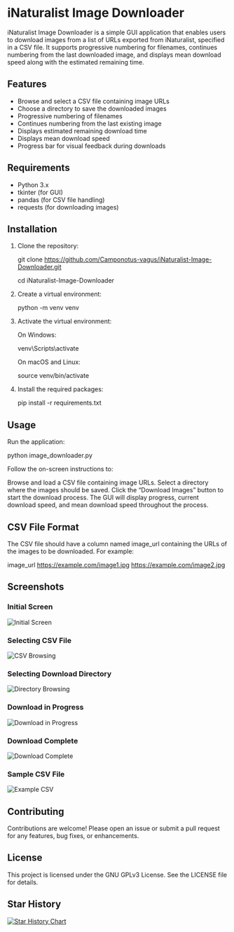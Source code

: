 # iNaturalist Image Downloader

iNaturalist Image Downloader is a simple GUI application that enables users to download images from a list of URLs exported from iNaturalist, specified in a CSV file. It supports progressive numbering for filenames, continues numbering from the last downloaded image, and displays mean download speed along with the estimated remaining time.

## Features

- Browse and select a CSV file containing image URLs
- Choose a directory to save the downloaded images
- Progressive numbering of filenames
- Continues numbering from the last existing image
- Displays estimated remaining download time
- Displays mean download speed
- Progress bar for visual feedback during downloads

## Requirements

- Python 3.x
- tkinter (for GUI)
- pandas (for CSV file handling)
- requests (for downloading images)

## Installation

1. Clone the repository:

   git clone https://github.com/Camponotus-vagus/iNaturalist-Image-Downloader.git

   cd iNaturalist-Image-Downloader

3. Create a virtual environment:

    python -m venv venv

4. Activate the virtual environment:

    On Windows:

    venv\Scripts\activate

    On macOS and Linux:

    source venv/bin/activate

5. Install the required packages:

    pip install -r requirements.txt

## Usage

Run the application:

python image_downloader.py

Follow the on-screen instructions to:

Browse and load a CSV file containing image URLs.
Select a directory where the images should be saved.
Click the “Download Images” button to start the download process.
The GUI will display progress, current download speed, and mean download speed throughout the process.

## CSV File Format

The CSV file should have a column named image_url containing the URLs of the images to be downloaded. For example:

image_url
https://example.com/image1.jpg
https://example.com/image2.jpg

## Screenshots

### Initial Screen
![Initial Screen](path_to_screenshot/initial_screen.png)

### Selecting CSV File
![CSV Browsing](path_to_screenshot/csv_browsing.png)

### Selecting Download Directory
![Directory Browsing](path_to_screenshot/directory_browsing.png)

### Download in Progress
![Download in Progress](path_to_screenshot/download_in_progress.png)

### Download Complete
![Download Complete](path_to_screenshot/download_complete.png)

### Sample CSV File
![Example CSV](path_to_screenshot/example_csv.png)

## Contributing

Contributions are welcome! Please open an issue or submit a pull request for any features, bug fixes, or enhancements.

## License

This project is licensed under the GNU GPLv3 License. See the LICENSE file for details.

## Star History

[![Star History Chart](https://api.star-history.com/svg?repos=Camponotus-vagus/iNaturalist-Image-Downloader,Date=2020-10-17,Date=2023-10-17,UI_MONTHS_HIGHT_MONTH=2022-12&type=Date)](https://star-history.com/#Camponotus-vagus/iNaturalist-Image-Downloader&Date=2020-10-17&Date=2023-10-17&UI_MONTHS_HIGHT_MONTH=2022-12&Date)
